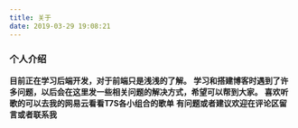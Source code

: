 ```yaml
---
title: 关于
date: 2019-03-29 19:08:21
---
```



### 个人介绍
 **目前正在学习后端开发，对于前端只是浅浅的了解。**
 **学习和搭建博客时遇到了许多问题，以后会在这里发一些相关问题的解决方式，希望可以帮到大家。**
 **喜欢听歌的可以去我的网易云看看T7S各小组合的歌单**
 **有问题或者建议欢迎在评论区留言或者联系我**